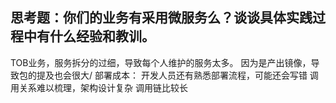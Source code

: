 
## 思考题：你们的业务有采用微服务么？谈谈具体实践过程中有什么经验和教训。

TOB业务，服务拆分的过细，导致每个人维护的服务太多。
因为是产出镜像，导致包的提及也会很大/
部署成本： 开发人员还有熟悉部署流程，可能还会写错
调用关系难以梳理，架构设计复杂
调用链比较长




